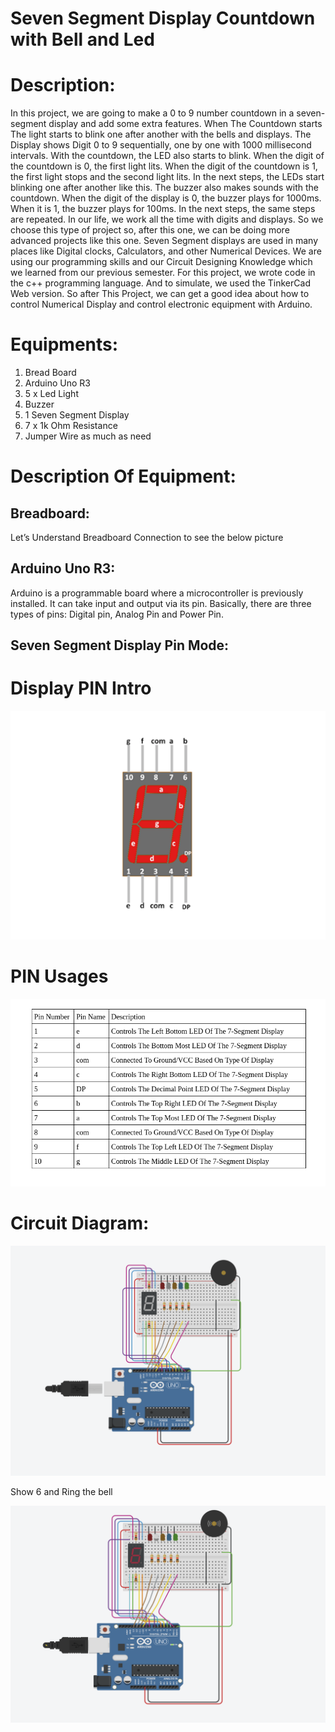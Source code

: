 # Seven Segment Display Countdown with Bell and Led

# Description: 
In this project, we are going to make a 0 to 9 number countdown in a seven-segment display and add some extra features. When The Countdown starts The light starts to blink one after another with the bells and displays.
The Display shows Digit 0 to 9 sequentially, one by one with 1000 millisecond intervals.
With the countdown, the LED also starts to blink. When the digit of the countdown is 0, the first light lits. When the digit of the countdown is 1, the first light stops and the second light lits. In the next steps, the LEDs start blinking one after another like this.
The buzzer also makes sounds with the countdown. When the digit of the display is 0, the buzzer plays for 1000ms. When it is 1, the buzzer plays for 100ms. In the next steps, the same steps are repeated.
 In our life, we work all the time with digits and displays. So we choose this type of project so, after this one, we can be doing more advanced projects like this one. Seven Segment displays are used in many places like Digital clocks, Calculators, and other Numerical Devices. We are using our programming skills and our Circuit Designing Knowledge which we learned from our previous semester. For this project, we wrote code in the c++ programming language. And to simulate, we used the TinkerCad Web version.
So after This Project, we can get a good idea about how to control Numerical Display and control electronic equipment with Arduino.

# Equipments: 
1. Bread Board
2. Arduino Uno R3
3. 5 x Led Light
4. Buzzer
5. 1 Seven Segment Display
6. 7 x 1k Ohm Resistance 
7. Jumper Wire as much as need

# Description Of Equipment:

## Breadboard: 
Let’s Understand Breadboard Connection to see the below picture


## Arduino Uno R3:
Arduino is a programmable board where a microcontroller is previously installed. It can take input and output via its pin. Basically, there are three types of pins: Digital pin, Analog Pin and Power Pin.
## Seven Segment Display Pin Mode: 

# Display PIN Intro
![seven-segment](/pic/7-segment.png "Seven Segment Display")

# PIN Usages

![PIN Descriptions](/pic/connection.png "Seven Segment Display Countdown with Bell and Led")


# Circuit Diagram:

![Circuit Diagram](/pic/pp.png "Seven Segment Display Countdown with Bell and Led")

Show 6 and Ring the bell 

![Circuit Diagram](/pic/run.png "Seven Segment Display Countdown with Bell and Led")